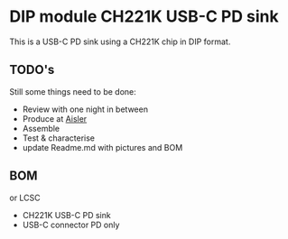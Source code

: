 # DIP module CH221K USB-C PD sink
This is a USB-C PD sink using a CH221K chip in DIP format.
## TODO's
Still some things need to be done:
* Review with one night in between
* Produce at [Aisler](https://aisler.net/)
* Assemble
* Test & characterise
* update Readme.md with pictures and BOM
## BOM
 or LCSC
* CH221K USB-C PD sink
* USB-C connector PD only
